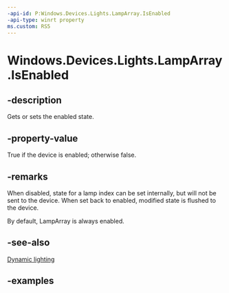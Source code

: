 ```yaml
---
-api-id: P:Windows.Devices.Lights.LampArray.IsEnabled
-api-type: winrt property
ms.custom: RS5
---
```


<!-- Property syntax.
public bool IsEnabled { get;  set; }
-->

# Windows.Devices.Lights.LampArray.IsEnabled

## -description
Gets or sets the enabled state.

## -property-value
True if the device is enabled; otherwise false.

## -remarks
When disabled, state for a lamp index can be set internally, but will not be sent to the device. When set back to enabled, modified state is flushed to the device.

By default, LampArray is always enabled.

## -see-also

[Dynamic lighting](/windows/uwp/devices-sensors/lighting-dynamic-lamparray)
## -examples

